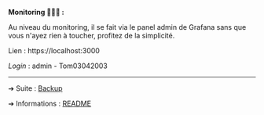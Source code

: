 **Monitoring 👨🏼‍💻 :**

Au niveau du monitoring, il se fait via le panel admin de Grafana sans que vous n'ayez rien à toucher, profitez de la simplicité.

Lien : https://localhost:3000

*Login* : admin - Tom03042003

---

➔ Suite : [Backup](https://github.com/HyouKash/spacecrypto.me/blob/main/Documentation/Backup.md)

➔ Informations : [README](https://github.com/HyouKash/spacecrypto.me/blob/main/README.md)
